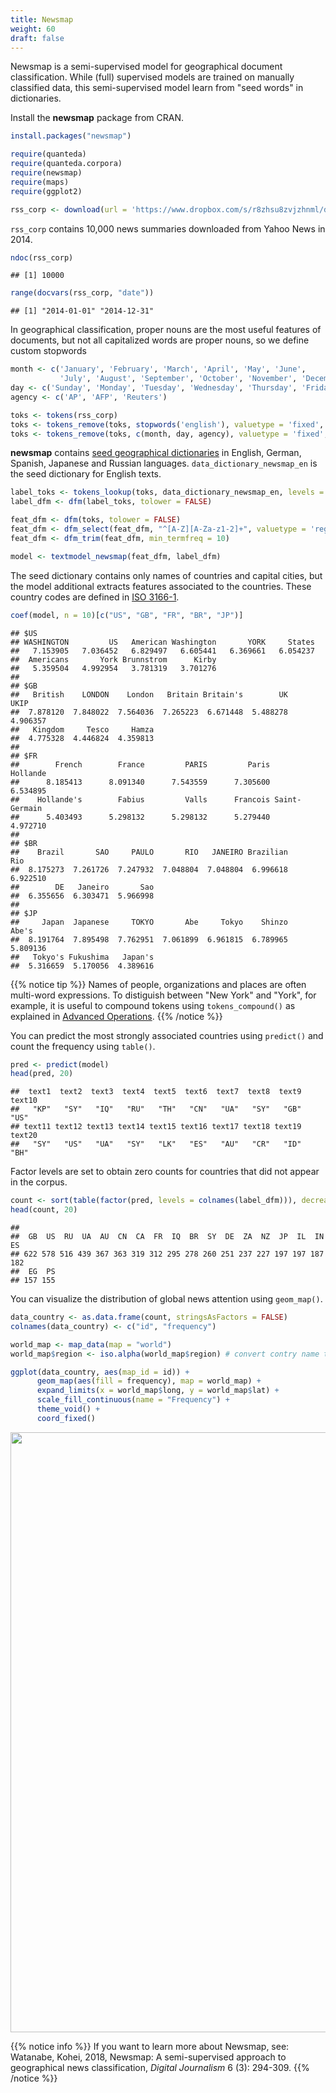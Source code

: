 ```yaml
---
title: Newsmap
weight: 60
draft: false
---
```


Newsmap is a semi-supervised model for geographical document classification. While (full) supervised models are trained on manually classified data, this semi-supervised model learn from "seed words" in dictionaries. 

Install the **newsmap** package from CRAN.


```r
install.packages("newsmap")
```


```r
require(quanteda)
require(quanteda.corpora)
require(newsmap)
require(maps)
require(ggplot2)
```


```r
rss_corp <- download(url = 'https://www.dropbox.com/s/r8zhsu8zvjzhnml/data_corpus_yahoonews.rds?dl=1')
```



`rss_corp` contains 10,000 news summaries downloaded from Yahoo News in 2014.


```r
ndoc(rss_corp)
```

```
## [1] 10000
```

```r
range(docvars(rss_corp, "date"))
```

```
## [1] "2014-01-01" "2014-12-31"
```

In geographical classification, proper nouns are the most useful features of documents, but not all capitalized words are proper nouns, so we define custom stopwords


```r
month <- c('January', 'February', 'March', 'April', 'May', 'June',
           'July', 'August', 'September', 'October', 'November', 'December')
day <- c('Sunday', 'Monday', 'Tuesday', 'Wednesday', 'Thursday', 'Friday', 'Saturday')
agency <- c('AP', 'AFP', 'Reuters')
```


```r
toks <- tokens(rss_corp)
toks <- tokens_remove(toks, stopwords('english'), valuetype = 'fixed', padding = TRUE)
toks <- tokens_remove(toks, c(month, day, agency), valuetype = 'fixed', padding = TRUE)
```

**newsmap** contains [seed geographical dictionaries](https://github.com/koheiw/newsmap/tree/master/dict) in English, German, Spanish, Japanese and Russian languages. `data_dictionary_newsmap_en` is the seed dictionary for English texts.


```r
label_toks <- tokens_lookup(toks, data_dictionary_newsmap_en, levels = 3) # level 3 is countries
label_dfm <- dfm(label_toks, tolower = FALSE)

feat_dfm <- dfm(toks, tolower = FALSE)
feat_dfm <- dfm_select(feat_dfm, "^[A-Z][A-Za-z1-2]+", valuetype = 'regex', case_insensitive = FALSE)
feat_dfm <- dfm_trim(feat_dfm, min_termfreq = 10)

model <- textmodel_newsmap(feat_dfm, label_dfm)
```

The seed dictionary contains only names of countries and capital cities, but the model additional extracts features associated to the countries. These country codes are defined in [ISO 3166-1](https://en.wikipedia.org/wiki/ISO_3166-1_alpha-2).


```r
coef(model, n = 10)[c("US", "GB", "FR", "BR", "JP")]
```

```
## $US
## WASHINGTON         US   American Washington       YORK     States 
##   7.153905   7.036452   6.829497   6.605441   6.369661   6.054237 
##  Americans       York Brunnstrom      Kirby 
##   5.359504   4.992954   3.781319   3.701276 
## 
## $GB
##   British    LONDON    London   Britain Britain's        UK      UKIP 
##  7.878120  7.848022  7.564036  7.265223  6.671448  5.488278  4.906357 
##   Kingdom     Tesco     Hamza 
##  4.775328  4.446824  4.359813 
## 
## $FR
##        French        France         PARIS         Paris      Hollande 
##      8.185413      8.091340      7.543559      7.305600      6.534895 
##    Hollande's        Fabius         Valls      Francois Saint-Germain 
##      5.403493      5.298132      5.298132      5.279440      4.972710 
## 
## $BR
##    Brazil       SAO     PAULO       RIO   JANEIRO Brazilian       Rio 
##  8.175273  7.261726  7.247932  7.048804  7.048804  6.996618  6.922510 
##        DE   Janeiro       Sao 
##  6.355656  6.303471  5.966998 
## 
## $JP
##     Japan  Japanese     TOKYO       Abe     Tokyo    Shinzo     Abe's 
##  8.191764  7.895498  7.762951  7.061899  6.961815  6.789965  5.809136 
##   Tokyo's Fukushima   Japan's 
##  5.316659  5.170056  4.389616
```

{{% notice tip %}}
Names of people, organizations and places are often multi-word expressions. To distiguish between "New York" and "York", for example, it is useful to compound tokens using `tokens_compound()` as explained in [Advanced Operations](../advanced-operations/compound-mutiword-expressions/).
{{% /notice %}}

You can predict the most strongly associated countries using `predict()` and count the frequency using `table()`. 


```r
pred <- predict(model)
head(pred, 20)
```

```
##  text1  text2  text3  text4  text5  text6  text7  text8  text9 text10 
##   "KP"   "SY"   "IQ"   "RU"   "TH"   "CN"   "UA"   "SY"   "GB"   "US" 
## text11 text12 text13 text14 text15 text16 text17 text18 text19 text20 
##   "SY"   "US"   "UA"   "SY"   "LK"   "ES"   "AU"   "CR"   "ID"   "BH"
```

Factor levels are set to obtain zero counts for countries that did not appear in the corpus.


```r
count <- sort(table(factor(pred, levels = colnames(label_dfm))), decreasing = TRUE)
head(count, 20)
```

```
## 
##  GB  US  RU  UA  AU  CN  CA  FR  IQ  BR  SY  DE  ZA  NZ  JP  IL  IN  ES 
## 622 578 516 439 367 363 319 312 295 278 260 251 237 227 197 197 187 182 
##  EG  PS 
## 157 155
```

You can visualize the distribution of global news attention using `geom_map()`.


```r
data_country <- as.data.frame(count, stringsAsFactors = FALSE)
colnames(data_country) <- c("id", "frequency")

world_map <- map_data(map = "world")
world_map$region <- iso.alpha(world_map$region) # convert contry name to ISO code

ggplot(data_country, aes(map_id = id)) +
      geom_map(aes(fill = frequency), map = world_map) +
      expand_limits(x = world_map$long, y = world_map$lat) +
      scale_fill_continuous(name = "Frequency") +
      theme_void() +
      coord_fixed()
```

<img src="/machine-learning/newsmap.en_files/figure-html/unnamed-chunk-12-1.png" width="960" />

{{% notice info %}}
If you want to learn more about Newsmap, see:  
Watanabe, Kohei, 2018, Newsmap: A semi-supervised approach to geographical news classification, _Digital Journalism_ 6 (3): 294-309.
{{% /notice %}}
